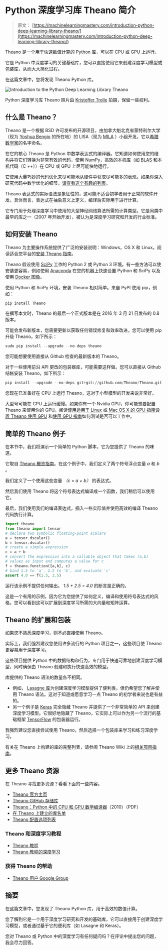 # Python 深度学习库 Theano 简介

> 原文： [https://machinelearningmastery.com/introduction-python-deep-learning-library-theano/](https://machinelearningmastery.com/introduction-python-deep-learning-library-theano/)

Theano 是一个用于快速数值计算的 Python 库，可以在 CPU 或 GPU 上运行。

它是 Python 中深度学习的关键基础库，您可以直接使用它来创建深度学习模型或包装库，从而大大简化过程。

在这篇文章中，您将发现 Theano Python 库。

![Introduction to the Python Deep Learning Library Theano](img/97a5a2d7ca50d98d6dd0d2787ea7bd18.jpg)

Python 深度学习库 Theano
照片由 [Kristoffer Trolle](https://www.flickr.com/photos/kristoffer-trolle/17088729869/) 拍摄，保留一些权利。

## 什么是 Theano？

Theano 是一个根据 BSD 许可发布的开源项目，由加拿大魁北克省蒙特利尔大学（现为 [Yoshua Bengio](http://www.iro.umontreal.ca/~bengioy/yoshua_en/index.html) 的所在地）的 LISA（现为 [MILA](http://mila.umontreal.ca/) ）小组开发。它以[希腊数学家](https://en.wikipedia.org/wiki/Theano_(philosopher))的名字命名。

在它的核心 Theano 是 Python 中数学表达式的编译器。它知道如何使用您的结构并将它们转换为非常有效的代码，使用 NumPy，高效的本机库（如 [BLAS](http://www.netlib.org/blas/) 和本机代码（C ++））在 CPU 或 GPU 上尽可能快地运行。

它使用大量巧妙的代码优化来尽可能地从硬件中获取尽可能多的表现。如果你深入研究代码中数学优化的细节，[请查看这个有趣的列表](http://deeplearning.net/software/theano/optimizations.html#optimizations)。

Theano 表达式的实际语法是象征性的，这可能不适合初学者用于正常的软件开发。具体而言，表达式在抽象意义上定义，编译后实际用于进行计算。

它专门用于处理深度学习中使用的大型神经网络算法所需的计算类型。它是同类中最早的库之一（2007 年开始开发），被认为是深度学习研究和开发的行业标准。

## 如何安装 Theano

Theano 为主要操作系统提供了广泛的安装说明：Windows，OS X 和 Linux。阅读适合您平台的[安装 Theano 指南](http://deeplearning.net/software/theano/install.html)。

Theano 假设使用 [SciPy](https://www.scipy.org/) 工作的 Python 2 或 Python 3 环境。有一些方法可以使安装更容易，例如使用 [Anaconda](https://www.continuum.io/downloads) 在您的机器上快速设置 Python 和 SciPy 以及使用 [Docker 图像](http://deeplearning.net/software/theano/install.html#docker-images)。

使用 Python 和 SciPy 环境，安装 Theano 相对简单。来自 PyPI 使用 pip，例如：

```py
pip install Theano
```

在撰写本文时，Theano 的最后一个正式版本是在 2016 年 3 月 21 日发布的 0.8 版本。

可能会发布新版本，您需要更新以获取任何错误修复和效率改进。您可以使用 pip 升级 Theano，如下所示：

```py
sudo pip install --upgrade --no-deps theano
```

您可能想要使用直接从 Github 检查的最新版本的 Theano。

对于一些使用前沿 API 更改的包装器库，可能需要这样做。您可以直接从 Github 结帐安装 Theano，如下所示：

```py
pip install --upgrade --no-deps git+git://github.com/Theano/Theano.git
```

您现在已准备好在 CPU 上运行 Theano，这对于小型模型的开发来说非常好。

大型号可能在 CPU 上运行缓慢。如果你有一个 Nvidia GPU，你可能想要配置 Theano 来使用你的 GPU。阅读[使用适用于 Linux](http://deeplearning.net/software/theano/install.html#using-the-gpu) 或 [Mac OS X 的 GPU 指南设置 Theano 使用 GPU](http://deeplearning.net/software/theano/install.html#gpu-macos) 和[使用 GPU 指南](http://deeplearning.net/software/theano/tutorial/using_gpu.html)如何测试是否可以工作中。

## 简单的 Theano 例子

在本节中，我们将演示一个简单的 Python 脚本，它为您提供了 Theano 的味道。

它取自 [Theano 概览指南](http://deeplearning.net/software/theano/introduction.html)。在这个例子中，我们定义了两个符号浮点变量 _a_ 和 _b_ 。

我们定义了一个使用这些变量 _（c = a + b）_ 的表达式。

然后我们使用 Theano 将这个符号表达式编译成一个函数，我们稍后可以使用它。

最后，我们使用我们的编译表达式，插入一些实际值并使用高效的编译 Theano 代码执行计算。

```py
import theano
from theano import tensor
# declare two symbolic floating-point scalars
a = tensor.dscalar()
b = tensor.dscalar()
# create a simple expression
c = a + b
# convert the expression into a callable object that takes (a,b)
# values as input and computes a value for c
f = theano.function([a,b], c)
# bind 1.5 to 'a', 2.5 to 'b', and evaluate 'c'
assert 4.0 == f(1.5, 2.5)
```

运行该示例不提供任何输出。 _1.5 + 2.5 = 4.0_ 的断言是正确的。

这是一个有用的示例，因为它为您提供了如何定义，编译和使用符号表达式的风格。您可以看到这可以扩展到深度学习所需的大向量和矩阵运算。

## Theano 的扩展和包装

如果您不熟悉深度学习，则不必直接使用 Theano。

实际上，我们强烈建议您使用许多流行的 Python 项目之一，这些项目使 Theano 更容易用于深度学习。

这些项目提供 Python 中的数据结构和行为，专门用于快速可靠地创建深度学习模型，同时确保由 Theano 创建和执行快速高效的模型。

库提供的 Theano 语法的数量各不相同。

*   例如， [Lasagne 库](http://lasagne.readthedocs.org/en/latest/)为创建深度学习模型提供了便利类，但仍希望您了解并使用 Theano 语法。这对于知道或愿意学习一点 Theano 的初学者来说也是有益的。
*   另一个例子是 [Keras](http://keras.io/) 完全隐藏 Theano 并提供了一个非常简单的 API 来创建深度学习模型。它很好地隐藏了 Theano，它实际上可以作为另一个流行的基础框架 [TensorFlow](https://www.tensorflow.org/) 的包装器运行。

我强烈建议您直接尝试使用 Theano，然后选择一个包装库来学习和练习深度学习。

有关在 Theano 上构建的库的完整列表，请参阅 Theano Wiki 上的[相关项目指南](https://github.com/Theano/Theano/wiki/Related-projects)。

## 更多 Theano 资源

在 Theano 寻找更多资源？看看下面的一些内容。

*   [Theano 官方主页](http://deeplearning.net/software/theano/)
*   [Theano GitHub 存储库](https://github.com/Theano/Theano/)
*   [Theano：Python 中的 CPU 和 GPU 数学编译器](http://www.iro.umontreal.ca/~lisa/pointeurs/theano_scipy2010.pdf)（2010）（PDF）
*   [在 Theano 上建立的库名单](https://github.com/Theano/Theano/wiki/Related-projects)
*   [Theano 配置选项列表](http://deeplearning.net/software/theano/library/config.html)

### Theano 和深度学习教程

*   [Theano 教程](http://deeplearning.net/software/theano/tutorial/index.html)
*   [Theano 教程的深度学习](http://www.deeplearning.net/tutorial/)

### 获得 Theano 的帮助

*   [Theano 用户 Google Group](http://groups.google.com/group/theano-users?pli=1)

## 摘要

在这篇文章中，您发现了 Theano Python 库，用于高效的数值计算。

您了解到它是一个用于深度学习研究和开发的基础库，它可以直接用于创建深度学习模型，或者通过基于它的便利库（如 Lasagne 和 Keras）。

您对 Theano 或 Python 中的深度学习有任何疑问吗？在评论中提出您的问题，我会尽力回答。